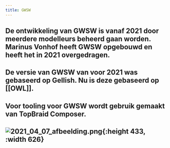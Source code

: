 ```yaml
---
title: GWSW
---
```


## De ontwikkeling van GWSW is vanaf 2021 door meerdere modelleurs beheerd gaan worden. Marinus Vonhof heeft GWSW opgebouwd en heeft het in 2021 overgedragen.
## De versie van GWSW van voor 2021 was gebaseerd op Gellish. Nu is deze gebaseerd op [[OWL]].
## Voor tooling voor GWSW wordt gebruik gemaakt van TopBraid Composer.
## ![2021_04_07_afbeelding.png](https://cdn.logseq.com/%2F8f1ae382-5f18-4f77-89b5-10a6cfda69c53921e003-07ae-4f85-97a8-41be239179292021_04_07_afbeelding.png?Expires=4771403335&Signature=iBTvzSBwUqt1yVBOzdAdYocOjCMwHGAGXmnRbL~8RKEr6IEgt8zO5WXb1KJSpuHSrXtgO-CenVv79Fu8fqiDslsrnb5ZyVwV~gb2DQ5dwbS-jDY~L5~dR-Bh--jiArKQ-F1MqSberZXQr-Cs0aQM1vFXXZiunuS8jAxz5YlhPga8U1ePkCsuAaA5oh-B02YduHFDMp2IMURYOtPVRQ6ocqmEuaNIRtOUCdMpy9TGxa6bvKtvfujXLDWdZtXD8WpqaORNt2r9GvuGfSz8WCnuSuVERw9sna4pdc~RZnGzQNbwOr4gSHR4xriCdZhJekhzVxyAbhml-OKvl6qaR0CDiA__&Key-Pair-Id=APKAJE5CCD6X7MP6PTEA){:height 433, :width 626}
##
##
